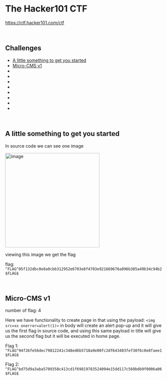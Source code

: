 # The Hacker101 CTF

https://ctf.hacker101.com/ctf

</br>

## Challenges

- [A little something to get you started](#A-little-something-to-get-you-started)
- [Micro-CMS v1](#Micro-CMS-v1)
- [](#)
- [](#)
- [](#)
- [](#)
- [](#)
- [](#)
- [](#)
- [](#)


</br>

## A little something to get you started

In source code we can see one image

<img width="301" alt="image" src="https://github.com/Aftab700/Writeups/assets/79740895/0724ca59-0e68-4dd8-9e00-196460d77d4c">

viewing this image we get the flag

flag: `^FLAG^05f132dbc0e8a0cbb312952e6703e8f4703e921669676a096b385a49b34c94b2$FLAG$`

</br>

## Micro-CMS v1

number of flag: 4

Here we have functionality to create page in that using the payload: `<img src=xx onerror=alert(1)>` in body will create an alert pop-up and it will give us the first flag in source code, and using this same payload in title will give us the second flag but it will be executed in home page.

Flag 1: `^FLAG^94f26fe56dec79812241c348ed6b5718a9e00fc2df643403fef30f6c0e8faee1$FLAG$`

Flag 2: `^FLAG^bd75d9a3aba5709358c413cd1f69819783524094e15dd117c569bdb9f0006a06$FLAG$`



